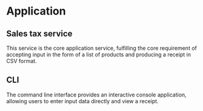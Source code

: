 # Application

## Sales tax service

This service is the core application service, fulfilling the core requirement of accepting input in the form of a list of products and producing a receipt in CSV format.

## CLI

The command line interface provides an interactive console application, allowing users to enter input data directly and view a receipt.
